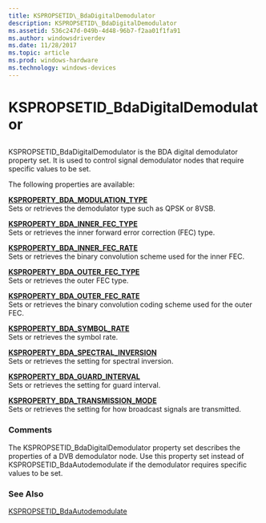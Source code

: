 ```yaml
---
title: KSPROPSETID\_BdaDigitalDemodulator
description: KSPROPSETID\_BdaDigitalDemodulator
ms.assetid: 536c247d-049b-4d48-96b7-f2aa01f1fa91
ms.author: windowsdriverdev
ms.date: 11/28/2017
ms.topic: article
ms.prod: windows-hardware
ms.technology: windows-devices
---
```


# KSPROPSETID\_BdaDigitalDemodulator


## <span id="ddk_kspropsetid_bdadigitaldemodulator_ks"></span><span id="DDK_KSPROPSETID_BDADIGITALDEMODULATOR_KS"></span>


KSPROPSETID\_BdaDigitalDemodulator is the BDA digital demodulator property set. It is used to control signal demodulator nodes that require specific values to be set.

The following properties are available:

<span id="KSPROPERTY_BDA_MODULATION_TYPE"></span><span id="ksproperty_bda_modulation_type"></span>[**KSPROPERTY\_BDA\_MODULATION\_TYPE**](ksproperty-bda-modulation-type.md)  
Sets or retrieves the demodulator type such as QPSK or 8VSB.

<span id="KSPROPERTY_BDA_INNER_FEC_TYPE"></span><span id="ksproperty_bda_inner_fec_type"></span>[**KSPROPERTY\_BDA\_INNER\_FEC\_TYPE**](ksproperty-bda-inner-fec-type.md)  
Sets or retrieves the inner forward error correction (FEC) type.

<span id="KSPROPERTY_BDA_INNER_FEC_RATE"></span><span id="ksproperty_bda_inner_fec_rate"></span>[**KSPROPERTY\_BDA\_INNER\_FEC\_RATE**](ksproperty-bda-inner-fec-rate.md)  
Sets or retrieves the binary convolution scheme used for the inner FEC.

<span id="KSPROPERTY_BDA_OUTER_FEC_TYPE"></span><span id="ksproperty_bda_outer_fec_type"></span>[**KSPROPERTY\_BDA\_OUTER\_FEC\_TYPE**](ksproperty-bda-outer-fec-type.md)  
Sets or retrieves the outer FEC type.

<span id="KSPROPERTY_BDA_OUTER_FEC_RATE"></span><span id="ksproperty_bda_outer_fec_rate"></span>[**KSPROPERTY\_BDA\_OUTER\_FEC\_RATE**](ksproperty-bda-outer-fec-rate.md)  
Sets or retrieves the binary convolution coding scheme used for the outer FEC.

<span id="KSPROPERTY_BDA_SYMBOL_RATE"></span><span id="ksproperty_bda_symbol_rate"></span>[**KSPROPERTY\_BDA\_SYMBOL\_RATE**](ksproperty-bda-symbol-rate.md)  
Sets or retrieves the symbol rate.

<span id="KSPROPERTY_BDA_SPECTRAL_INVERSION"></span><span id="ksproperty_bda_spectral_inversion"></span>[**KSPROPERTY\_BDA\_SPECTRAL\_INVERSION**](ksproperty-bda-spectral-inversion.md)  
Sets or retrieves the setting for spectral inversion.

<span id="KSPROPERTY_BDA_GUARD_INTERVAL"></span><span id="ksproperty_bda_guard_interval"></span>[**KSPROPERTY\_BDA\_GUARD\_INTERVAL**](ksproperty-bda-guard-interval.md)  
Sets or retrieves the setting for guard interval.

<span id="KSPROPERTY_BDA_TRANSMISSION_MODE"></span><span id="ksproperty_bda_transmission_mode"></span>[**KSPROPERTY\_BDA\_TRANSMISSION\_MODE**](ksproperty-bda-transmission-mode.md)  
Sets or retrieves the setting for how broadcast signals are transmitted.

### <span id="comments"></span><span id="COMMENTS"></span>Comments

The KSPROPSETID\_BdaDigitalDemodulator property set describes the properties of a DVB demodulator node. Use this property set instead of KSPROPSETID\_BdaAutodemodulate if the demodulator requires specific values to be set.

### <span id="see_also"></span><span id="SEE_ALSO"></span>See Also

[KSPROPSETID\_BdaAutodemodulate](kspropsetid-bdaautodemodulate.md)

 

 





